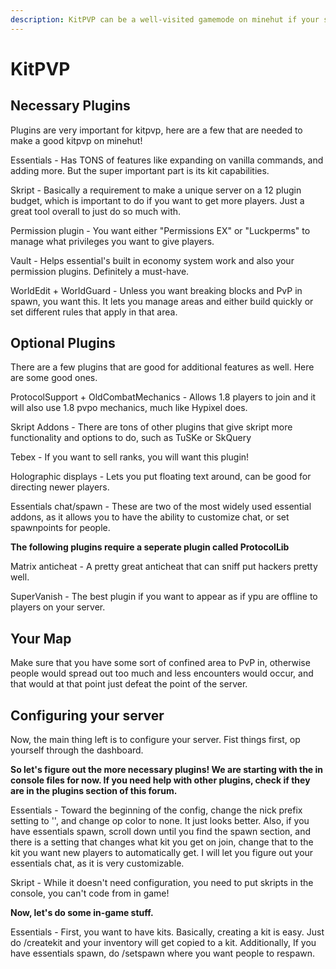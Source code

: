 ```yaml
---
description: KitPVP can be a well-visited gamemode on minehut if your server is well made. Here are some tips for making one!
---
```


# KitPVP

## Necessary Plugins

Plugins are very important for kitpvp, here are a few that are needed to make a good kitpvp on minehut!

Essentials - Has TONS of features like expanding on vanilla commands, and adding more. But the super important part is its kit capabilities.

Skript - Basically a requirement to make a unique server on a 12 plugin budget, which is important to do if you want to get more players. Just a great tool overall to just do so much with.

Permission plugin - You want either "Permissions EX" or "Luckperms" to manage what privileges you want to give players.

Vault - Helps essential's built in economy system work and also your permission plugins. Definitely a must-have.

WorldEdit + WorldGuard - Unless you want breaking blocks and PvP in spawn, you want this. It lets you manage areas and either build quickly or set different rules that apply in that area.

## Optional Plugins

There are a few plugins that are good for additional features as well. Here are some good ones.

ProtocolSupport + OldCombatMechanics - Allows 1.8 players to join and it will also use 1.8 pvpo mechanics, much like Hypixel does.

Skript Addons - There are tons of other plugins that give skript more functionality and options to do, such as TuSKe or SkQuery

Tebex - If you want to sell ranks, you will want this plugin!

Holographic displays - Lets you put floating text around, can be good for directing newer players.

Essentials chat/spawn - These are two of the most widely used essential addons, as it allows you to have the ability to customize chat, or set spawnpoints for people.

**The following plugins require a seperate plugin called ProtocolLib**

Matrix anticheat - A pretty great anticheat that can sniff put hackers pretty well. 

SuperVanish - The best plugin if you want to appear as if ypu are offline to players on your server.

## Your Map

Make sure that you have some sort of confined area to PvP in, otherwise people would spread out too much and less encounters would occur, and that would at that point just defeat the point of the server.

## Configuring your server

Now, the main thing left is to configure your server. Fist things first, op yourself through the dashboard.

**So let's figure out the more necessary plugins! We are starting with the in console files for now. If you need help with other plugins, check if they are in the plugins section of this forum.**

Essentials - Toward the beginning of the config, change the nick prefix setting to '', and change op color to none. It just looks better. Also, if you have essentials spawn, scroll down until you find the spawn section, and there is a setting that changes what kit you get on join, change that to the kit you want new players to automatically get. I will let you figure out your essentials chat, as it is very customizable.

Skript - While it doesn't need configuration, you need to put skripts in the console, you can't code from in game!

**Now, let's do some in-game stuff.**

Essentials - First, you want to have kits. Basically, creating a kit is easy. Just do /createkit <kit name> <cooldown in seconds> and your inventory will get copied to a kit. Additionally, If you have essentials spawn, do /setspawn where you want people to respawn.
